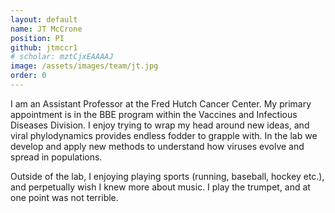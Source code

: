 ```yaml
---
layout: default
name: JT McCrone
position: PI
github: jtmccr1
# scholar: mztCjxEAAAAJ
image: /assets/images/team/jt.jpg 
order: 0
---
```


I am an Assistant Professor at the Fred Hutch Cancer Center. 
My primary appointment is in the BBE program within the Vaccines and Infectious Diseases Division. 
I  enjoy trying to wrap my head around new ideas, and  viral phylodynamics provides endless fodder to grapple with. 
In the lab we develop and apply new methods to understand how viruses evolve and spread in populations.  

Outside of the lab, I enjoying playing sports (running, baseball, hockey etc.), and perpetually wish I knew more about music. 
I play the trumpet, and at one point was not terrible.
<!-- Most of my leisure time is now consumed sharing these interests with my kids.  -->
